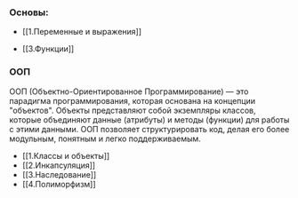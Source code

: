 ### Основы:
 - [[1.Переменные и выражения]]
 
 - [[3.Функции]]


###  ООП
ООП (Объектно-Ориентированное Программирование) — это парадигма программирования, которая основана на концепции "объектов". Объекты представляют собой экземпляры классов, которые объединяют данные (атрибуты) и методы (функции) для работы с этими данными. ООП позволяет структурировать код, делая его более модульным, понятным и легко поддерживаемым.
- [[1.Классы и объекты]]
- [[2.Инкапсуляция]]
- [[3.Наследование]]
- [[4.Полиморфизм]]